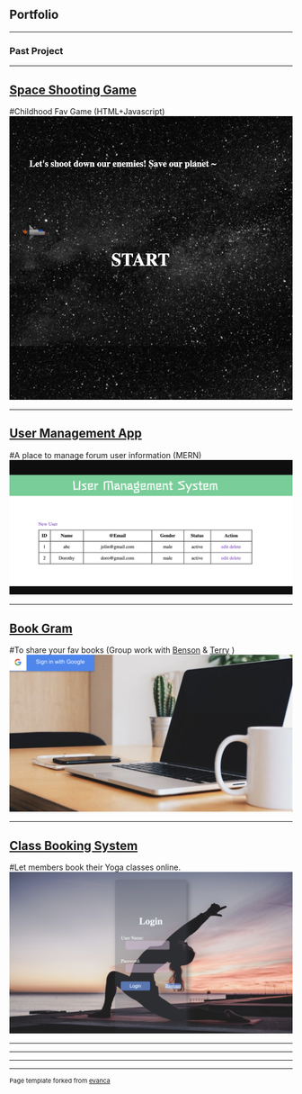 ## Portfolio

---

### Past Project
---

[Space Shooting Game](https://heavensender.github.io/spaceShootingGame/p1.html)
---
#Childhood Fav Game (HTML+Javascript)
<img src="images/project1.jpeg"/>

---
[User Management App](https://ga-p2usermanagementweb.herokuapp.com/)
---
#A place to manage forum user information (MERN)
<img src="images/project2.jpeg"/>

---
[Book Gram          ](https://mernbookgram.herokuapp.com/)
---
#To share your fav books (Group work with [Benson](https://github.com/bzknightz) & [Terry](https://github.com/Terrykoek) )
<img src="images/project3.jpeg"/>

---
[Class Booking System          ](http://heavensender.pythonanywhere.com/)
---
#Let members book their Yoga classes online. 
<img src="images/project4.jpeg"/>

---
<!-- ### Category Name 2

- [Project 1 Title](http://example.com/)
- [Project 2 Title](http://example.com/)
- [Project 3 Title](http://example.com/)
- [Project 4 Title](http://example.com/)
- [Project 5 Title](http://example.com/)
 -->
---
 
 

---




---
<p style="font-size:11px">Page template forked from <a href="https://github.com/evanca/quick-portfolio">evanca</a></p>
<!-- Remove above link if you don't want to attibute -->
